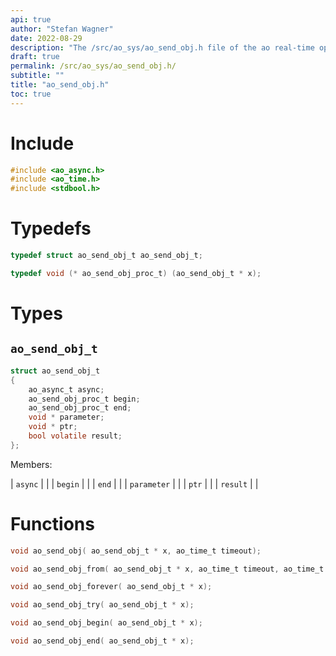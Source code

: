 ```yaml
---
api: true
author: "Stefan Wagner"
date: 2022-08-29
description: "The /src/ao_sys/ao_send_obj.h file of the ao real-time operating system."
draft: true
permalink: /src/ao_sys/ao_send_obj.h/
subtitle: ""
title: "ao_send_obj.h"
toc: true
---
```


# Include

```c
#include <ao_async.h>
#include <ao_time.h>
#include <stdbool.h>
```

# Typedefs

```c
typedef struct ao_send_obj_t ao_send_obj_t;
```

```c
typedef void (* ao_send_obj_proc_t) (ao_send_obj_t * x);
```

# Types

## `ao_send_obj_t`

```c
struct ao_send_obj_t
{
    ao_async_t async;
    ao_send_obj_proc_t begin;
    ao_send_obj_proc_t end;
    void * parameter;
    void * ptr;
    bool volatile result;
};
```

Members:

| `async` | |
| `begin` | |
| `end` | |
| `parameter` | |
| `ptr` | |
| `result` | |

# Functions

```c
void ao_send_obj( ao_send_obj_t * x, ao_time_t timeout);
```

```c
void ao_send_obj_from( ao_send_obj_t * x, ao_time_t timeout, ao_time_t beginning);
```

```c
void ao_send_obj_forever( ao_send_obj_t * x);
```

```c
void ao_send_obj_try( ao_send_obj_t * x);
```

```c
void ao_send_obj_begin( ao_send_obj_t * x);
```

```c
void ao_send_obj_end( ao_send_obj_t * x);
```

